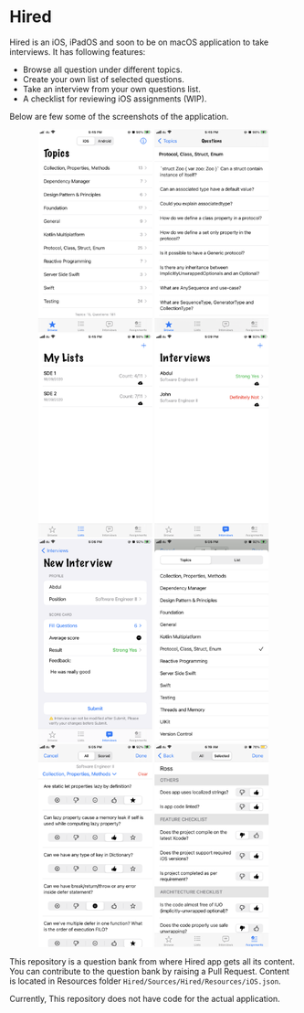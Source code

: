 # Hired

Hired is an iOS, iPadOS and soon to be on macOS application to take interviews.
It has following features:

- Browse all question under different topics.
- Create your own list of selected questions.
- Take an interview from your own questions list.
- A checklist for reviewing iOS assignments (WIP).

Below are few some of the screenshots of the application.

<p align="center">
    <img src="readmeAssets/1.PNG" width="200"/>
    <img src="readmeAssets/2.PNG" width="200"/>
    <img src="readmeAssets/3.PNG" width="200"/>
    <img src="readmeAssets/4.PNG" width="200"/>
    <img src="readmeAssets/5.PNG" width="200"/>
    <img src="readmeAssets/6.PNG" width="200"/>
    <img src="readmeAssets/7.PNG" width="200"/>
    <img src="readmeAssets/8.PNG" width="200"/>
</p>

This repository is a question bank from where Hired app gets all its content. You can contribute to the question bank by raising a Pull Request.
Content is located in Resources folder `Hired/Sources/Hired/Resources/iOS.json`.

Currently, This repository does not have code for the actual application.
